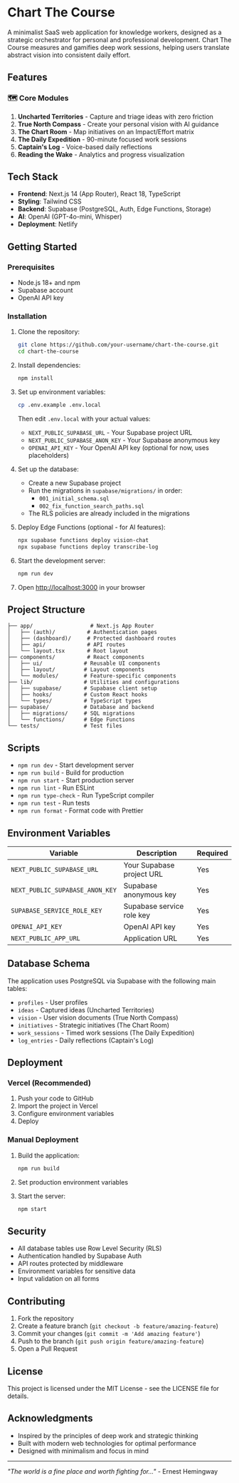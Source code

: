 # Chart The Course

A minimalist SaaS web application for knowledge workers, designed as a strategic orchestrator for personal and professional development. Chart The Course measures and gamifies deep work sessions, helping users translate abstract vision into consistent daily effort.

## Features

### 🗺️ Core Modules

1. **Uncharted Territories** - Capture and triage ideas with zero friction
2. **True North Compass** - Create your personal vision with AI guidance
3. **The Chart Room** - Map initiatives on an Impact/Effort matrix
4. **The Daily Expedition** - 90-minute focused work sessions
5. **Captain's Log** - Voice-based daily reflections
6. **Reading the Wake** - Analytics and progress visualization

## Tech Stack

- **Frontend**: Next.js 14 (App Router), React 18, TypeScript
- **Styling**: Tailwind CSS
- **Backend**: Supabase (PostgreSQL, Auth, Edge Functions, Storage)
- **AI**: OpenAI (GPT-4o-mini, Whisper)
- **Deployment**: Netlify

## Getting Started

### Prerequisites

- Node.js 18+ and npm
- Supabase account
- OpenAI API key

### Installation

1. Clone the repository:
   ```bash
   git clone https://github.com/your-username/chart-the-course.git
   cd chart-the-course
   ```

2. Install dependencies:
   ```bash
   npm install
   ```

3. Set up environment variables:
   ```bash
   cp .env.example .env.local
   ```
   Then edit `.env.local` with your actual values:
   - `NEXT_PUBLIC_SUPABASE_URL` - Your Supabase project URL
   - `NEXT_PUBLIC_SUPABASE_ANON_KEY` - Your Supabase anonymous key
   - `OPENAI_API_KEY` - Your OpenAI API key (optional for now, uses placeholders)

4. Set up the database:
   - Create a new Supabase project
   - Run the migrations in `supabase/migrations/` in order:
     - `001_initial_schema.sql`
     - `002_fix_function_search_paths.sql`
   - The RLS policies are already included in the migrations

5. Deploy Edge Functions (optional - for AI features):
   ```bash
   npx supabase functions deploy vision-chat
   npx supabase functions deploy transcribe-log
   ```

6. Start the development server:
   ```bash
   npm run dev
   ```

7. Open [http://localhost:3000](http://localhost:3000) in your browser

## Project Structure

```
├── app/                  # Next.js App Router
│   ├── (auth)/          # Authentication pages
│   ├── (dashboard)/     # Protected dashboard routes
│   ├── api/             # API routes
│   └── layout.tsx       # Root layout
├── components/          # React components
│   ├── ui/             # Reusable UI components
│   ├── layout/         # Layout components
│   └── modules/        # Feature-specific components
├── lib/                # Utilities and configurations
│   ├── supabase/       # Supabase client setup
│   ├── hooks/          # Custom React hooks
│   └── types/          # TypeScript types
├── supabase/           # Database and backend
│   ├── migrations/     # SQL migrations
│   └── functions/      # Edge Functions
└── tests/              # Test files
```

## Scripts

- `npm run dev` - Start development server
- `npm run build` - Build for production
- `npm run start` - Start production server
- `npm run lint` - Run ESLint
- `npm run type-check` - Run TypeScript compiler
- `npm run test` - Run tests
- `npm run format` - Format code with Prettier

## Environment Variables

| Variable | Description | Required |
|----------|-------------|----------|
| `NEXT_PUBLIC_SUPABASE_URL` | Your Supabase project URL | Yes |
| `NEXT_PUBLIC_SUPABASE_ANON_KEY` | Supabase anonymous key | Yes |
| `SUPABASE_SERVICE_ROLE_KEY` | Supabase service role key | Yes |
| `OPENAI_API_KEY` | OpenAI API key | Yes |
| `NEXT_PUBLIC_APP_URL` | Application URL | Yes |

## Database Schema

The application uses PostgreSQL via Supabase with the following main tables:

- `profiles` - User profiles
- `ideas` - Captured ideas (Uncharted Territories)
- `vision` - User vision documents (True North Compass)
- `initiatives` - Strategic initiatives (The Chart Room)
- `work_sessions` - Timed work sessions (The Daily Expedition)
- `log_entries` - Daily reflections (Captain's Log)

## Deployment

### Vercel (Recommended)

1. Push your code to GitHub
2. Import the project in Vercel
3. Configure environment variables
4. Deploy

### Manual Deployment

1. Build the application:
   ```bash
   npm run build
   ```

2. Set production environment variables
3. Start the server:
   ```bash
   npm start
   ```

## Security

- All database tables use Row Level Security (RLS)
- Authentication handled by Supabase Auth
- API routes protected by middleware
- Environment variables for sensitive data
- Input validation on all forms

## Contributing

1. Fork the repository
2. Create a feature branch (`git checkout -b feature/amazing-feature`)
3. Commit your changes (`git commit -m 'Add amazing feature'`)
4. Push to the branch (`git push origin feature/amazing-feature`)
5. Open a Pull Request

## License

This project is licensed under the MIT License - see the LICENSE file for details.

## Acknowledgments

- Inspired by the principles of deep work and strategic thinking
- Built with modern web technologies for optimal performance
- Designed with minimalism and focus in mind

---

*"The world is a fine place and worth fighting for..."* - Ernest Hemingway